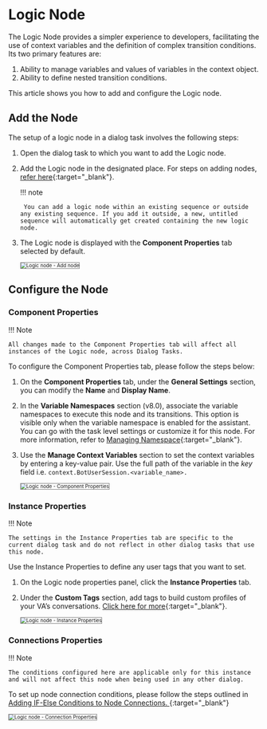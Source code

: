 # Logic Node

The Logic Node provides a simpler experience to developers, facilitating the use of context variables and the definition of complex transition conditions. Its two primary features are:

1. Ability to manage variables and values of variables in the context object.
2. Ability to define nested transition conditions.

This article shows you how to add and configure the Logic node. 


## Add the Node

The setup of a logic node in a dialog task involves the following steps:

1. Open the dialog task to which you want to add the Logic node.
2. Add the Logic node in the designated place. For steps on adding nodes, [refer here](../../using-the-dialog-builder-tool/#add-nodes){:target="_blank"}.

    !!! note

        You can add a logic node within an existing sequence or outside any existing sequence. If you add it outside, a new, untitled sequence will automatically get created containing the new logic node.

3. The Logic node is displayed with the **Component Properties** tab selected by default.

    <img src="../images/logic-node-img1.png" alt="Logic node - Add node" title="Logic node - Add node" style="border:1px solid gray;zoom:70%;">


## Configure the Node

### Component Properties

!!! Note

    All changes made to the Component Properties tab will affect all instances of the Logic node, across Dialog Tasks. 


To configure the Component Properties tab, please follow the steps below:

1. On the **Component Properties** tab, under the **General Settings** section, you can modify the **Name** and **Display Name**.
2. In the **Variable Namespaces** section (v8.0), associate the variable namespaces to execute this node and its transitions. This option is visible only when the variable namespace is enabled for the assistant. You can go with the task level settings or customize it for this node. For more information, refer to [Managing Namespace](../../../../../app-settings/managing-namespace){:target="_blank"}.
3. Use the **Manage Context Variables** section to set the context variables by entering a key-value pair. Use the full path of the variable in the _key_ field i.e. ```context.BotUserSession.<variable_name>.```

    <img src="../images/logic-node-img2-component-properties.png" alt="Logic node - Component Properties" title="Logic node - Component Properties" style="border:1px solid gray;zoom:70%;">


### Instance Properties

!!! Note

    The settings in the Instance Properties tab are specific to the current dialog task and do not reflect in other dialog tasks that use this node.

Use the Instance Properties to define any user tags that you want to set.

1. On the Logic node properties panel, click the **Instance Properties** tab.
2. Under the **Custom Tags** section, add tags to build custom profiles of your VA’s conversations. [Click here for more](../../../../../analytics/automation/custom-dashboard/custom-meta-tags){:target="_blank"}.

    <img src="../images/logic-node-img3-instance-properties.png" alt="Logic node - Instance Properties" title="Logic node - Instance Properties" style="border:1px solid gray;zoom:70%;">


### Connections Properties

!!! Note
    
    The conditions configured here are applicable only for this instance and will not affect this node when being used in any other dialog.

To set up node connection conditions, please follow the steps outlined in [Adding IF-Else Conditions to Node Connections. ](../../node-connections/nodes-conditions/){:target="_blank"}

<img src="../images/logic-node-img4-connection-properties.png" alt="Logic node - Connection Properties" title="Logic node - Connection Properties" style="border:1px solid gray;zoom:70%;">